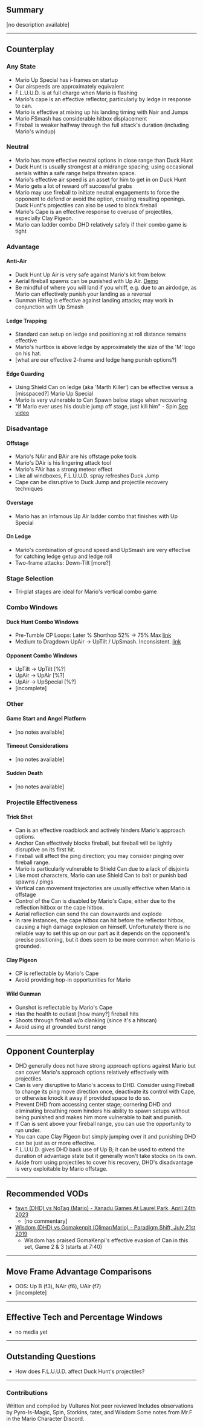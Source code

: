 ## Summary
[no description available]

---

## Counterplay

### Any State
- Mario Up Special has i-frames on startup
- Our airspeeds are approximately equivalent
- F.L.U.U.D. is at full charge when Mario is flashing
- Mario's cape is an effective reflector, particularly by ledge in response to can.
- Mario is effective at mixing up his landing timing with Nair and Jumps
- Mario FSmash has considerable hitbox displacement
- Fireball is weaker halfway through the full attack's duration (including Mario's windup)

### Neutral
- Mario has more effective neutral options in close range than Duck Hunt
- Duck Hunt is usually strongest at a midrange spacing; using occasional aerials within a safe range helps threaten space.
- Mario's effective air speed is an asset for him to get in on Duck Hunt
- Mario gets a lot of reward off successful grabs
- Mario may use fireball to initiate neutral engagements to force the opponent to defend or avoid the option, creating resulting openings. Duck Hunt's projectiles can also be used to block fireball
- Mario's Cape is an effective response to overuse of projectiles, especially Clay Pigeon.
- Mario can ladder combo DHD relatively safely if their combo game is tight

### Advantage

#### Anti-Air
- Duck Hunt Up Air is very safe against Mario's kit from below.
- Aerial fireball spawns can be punished with Up Air. [Demo](https://x.com/SirpoSpin/status/1873412831657525579)
- Be mindful of where you will land if you whiff, e.g. due to an airdodge, as Mario can effectively punish your landing as a reversal
- Gunman Hitlag is effective against landing attacks; may work in conjunction with Up Smash

#### Ledge Trapping
- Standard can setup on ledge and positioning at roll distance remains effective
- Mario's hurtbox is above ledge by approximately the size of the 'M' logo on his hat.
- [what are our effective 2-frame and ledge hang punish options?]

#### Edge Guarding
- Using Shield Can on ledge (aka 'Marth Killer') can be effective versus a [misspaced?] Mario Up Special
- Mario is very vulnerable to Can Spawn below stage when recovering
- "If Mario ever uses his double jump off stage, just kill him" - Spin [See video](/duck-hunt-ssbu/doc/matchups/media/mario_edgeguard.mp4)

### Disadvantage

#### Offstage
- Mario's NAir and BAir are his offstage poke tools
- Mario's DAir is his lingering attack tool
- Mario's FAir has a strong meteor effect
- Like all windboxes, F.L.U.U.D. spray refreshes Duck Jump
- Cape can be disruptive to Duck Jump and projectile recovery techniques
            

#### Overstage
            
- Mario has an infamous Up Air ladder combo that finishes with Up Special
            

#### On Ledge
            
- Mario's combination of ground speed and UpSmash are very effective for catching ledge getup and ledge roll
- Two-frame attacks: Down-Tilt [more?]
            

### Stage Selection
            
- Tri-plat stages are ideal for Mario's vertical combo game
            

### Combo Windows

#### Duck Hunt Combo Windows
            
- Pre-Tumble CP Loops: Later % Shorthop 52% -> 75% Max [link](https://docs.google.com/spreadsheets/d/1DVdmKkSD33fJ-Iz9DO0Pyiv4Q6gVXA9DcUoD1uZTKX8/edit?gid=0#gid=0)
- Medium to Dragdown UpAir -> UpTilt / UpSmash. Inconsistent. [link](https://docs.google.com/spreadsheets/d/1TaQLYoPKJ6rVN3Uk-VucRwV9jwKXFCB2VywxqzCNU1Y/edit?gid=0#gid=0)
            
#### Opponent Combo Windows
            
- UpTilt -> UpTilt [%?]
- UpAir -> UpAir [%?]
- UpAir -> UpSpecial [%?]
- [incomplete]

### Other

#### Game Start and Angel Platform
            
- [no notes available]
            
#### Timeout Considerations
            
- [no notes available]

#### Sudden Death
            
- [no notes available]

### Projectile Effectiveness
          
#### Trick Shot
            
- Can is an effective roadblock and actively hinders Mario's approach options.
- Anchor Can effectively blocks fireball, but fireball will be lightly disruptive on its first hit.
- Fireball will affect the ping direction; you may consider pinging over fireball range.
- Mario is particularly vulnerable to Shield Can due to a lack of disjoints
- Like most characters, Mario can use Shield Can to bait or punish bad spawns / pings
- Vertical can movement trajectories are usually effective when Mario is offstage
- Control of the Can is disabled by Mario's Cape, either due to the reflection hitbox or the cape hitbox.
- Aerial reflection can send the can downwards and explode
- In rare instances, the cape hitbox can hit before the reflector hitbox, causing a high damage explosion on himself. Unfortunately there is no reliable way to set this up on our part as it depends on the opponent's precise positioning, but it does seem to be more common when Mario is grounded.
            

#### Clay Pigeon
            
- CP is reflectable by Mario's Cape
- Avoid providing hop-in opportunities for Mario
            

#### Wild Gunman
            
- Gunshot is reflectable by Mario's Cape
- Has the health to outlast [how many?] fireball hits
- Shoots through fireball w/o clanking (since it's a hitscan)
- Avoid using at grounded burst range
            
 ---

## Opponent Counterplay
            
- DHD generally does not have strong approach options against Mario but can cover Mario's approach options relatively effectively with projectiles.
- Can is very disruptive to Mario's access to DHD. Consider using Fireball to change its ping move direction once, deactivate its control with Cape, or otherwise knock it away if provided space to do so.
- Prevent DHD from accessing center stage; cornering DHD and eliminating breathing room hinders his ability to spawn setups without being punished and makes him more vulnerable to bait and punish.
- If Can is sent above your fireball range, you can use the opportunity to run under.
- You can cape Clay Pigeon but simply jumping over it and punishing DHD can be just as or more effective.
- F.L.U.U.D. gives DHD back use of Up B; it can be used to extend the duration of advantage state but it generally won't take stocks on its own.
- Aside from using projectiles to cover his recovery, DHD's disadvantage is very exploitable by Mario offstage.
            
---

## Recommended VODs
            
- [fawn (DHD) vs NoTag (Mario) - Xanadu Games At Laurel Park, April 24th 2023](https://www.youtube.com/watch?v=Q6UF3oXwDLY) 
  - [no commentary]
- [Wisdom (DHD) vs Gomakenpit (Olimar/Mario) - Paradigm Shift, July 21st 2019](https://youtu.be/H7pgPf0z8hw?si=4SwqcwI_AfuklYZk&t=460) 
  - Wisdom has praised GomaKenpi's effective evasion of Can in this set, Game 2 & 3 (starts at 7:40)
            
---
## Move Frame Advantage Comparisons
- OOS: Up B (f3), NAir (f6), UAir (f7)
- [incomplete]
            
---
## Effective Tech and Percentage Windows
- no media yet
            
---

## Outstanding Questions   
- How does F.L.U.U.D. affect Duck Hunt's projectiles?
            
---
### Contributions

Written and compiled by Vultures
Not peer reviewed
Includes observations by Pyro-Is-Magic, Spin, Storkins, tater, and Wisdom
Some notes from Mr.F in the Mario Character Discord.
